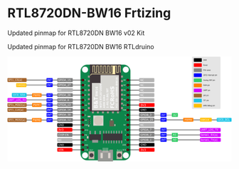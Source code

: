 # RTL8720DN-BW16 Frtizing

Updated pinmap for RTL8720DN BW16 v02 Kit

Updated pinmap for RTL8720DN BW16 RTLdruino

![pinmap](https://github.com/S10143806H/RTL8720DN-BW16/blob/main/RTL8720DN(BW16)/Rtlduino%20pinmap%20arduino.png)

